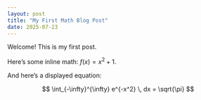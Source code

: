 ```yaml
---
layout: post
title: "My First Math Blog Post"
date: 2025-07-23
---
```


Welcome! This is my first post.

Here’s some inline math: $f(x) = x^2 + 1$.

And here’s a displayed equation:

$$
\int_{-\infty}^{\infty} e^{-x^2} \, dx = \sqrt{\pi}
$$

